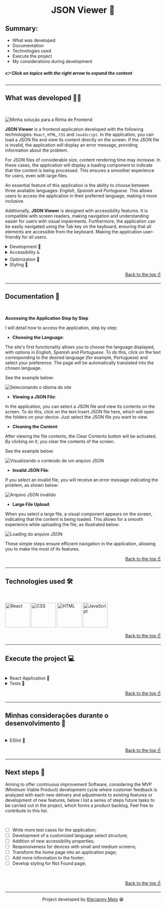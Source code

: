<h1 id="top" align="center">JSON Viewer 📄</h1>

<h2>Summary:</h2>

- What was developed
- Documentation
- Technologies used
- Execute the project
- My considerations during development

<h5>👉 Click on topics with the right arrow to expand the content</h5>

---

<h2>What was developed 👩‍💻</h2>

<br>

![Minha solução para a Rinha de Frontend](https://github.com/Kecbm/rinhadefrontend/blob/main/src/assets/3.View.gif)

**JSON Viewer** is a frontend application developed with the following technologies: `React`, `HTML`, `CSS` and `JavaScript`. In the application, you can load a JSON file and view its content directly on the screen. If the JSON file is invalid, the application will display an error message, providing information about the problem.

For JSON files of considerable size, content rendering time may increase. In these cases, the application will display a loading component to indicate that the content is being processed. This ensures a smoother experience for users, even with large files.

An essential feature of this application is the ability to choose between three available languages: _English_, _Spanish_ and _Portuguese_. This allows users to access the application in their preferred language, making it more inclusive.

Additionally, **JSON Viewer** is designed with accessibility features. It is compatible with screen readers, making navigation and understanding easier for users with visual impairments. Furthermore, the application can be easily navigated using the Tab key on the keyboard, ensuring that all elements are accessible from the keyboard. Making the application user-friendly for all users.
<br>

<details><summary>Development 🎯</summary>

The application was carefully developed, with a focus on usability and efficiency. Some of the key features of the development include:

- **React JSON View**: I used the [React JSON View](https://www.npmjs.com/package/react-json-view) library to create an immersive and user-friendly JSON view directly on the screen, making the most efficient viewing experience;

- **Priority Accessibility**: One of the main challenges was ensuring that the application was accessible to everyone. Implemented features such as ARIA labels and alternative descriptions to improve the experience for users with visual impairments and assisted navigation needs;

- **Performance Optimization**: Recognizes the importance of fast rendering, especially when dealing with large files. I implemented optimizations to ensure that content is processed and displayed as quickly as possible, making interaction with the application more agile.

The goal is to deliver a high-quality experience to users, ensuring that accessibility and performance are at the heart of development.

</details>

<details><summary>Accessibility ♿️</summary>

My concern for accessibility is reflected in a series of carefully implemented features to ensure users have the best experience possible:

- **ARIA Labels**: I used aria-label, aria-labelledby and aria-describedby to provide meaningful information and context for elements, making navigation more understandable for screen readers;

- **Alternative Texts**: I implemented alt attributes on images to describe their content, benefiting users who cannot view the images;

- **Keyboard Navigation**: Improved use of the tabindex attribute allows for more efficient page navigation using just the keyboard;

- **Multilingual**: The page can be translated into three languages: Portuguese, English and Spanish, ensuring that users can choose the language they prefer;

- **Feedback for Errors**: I implemented an error message to indicate when an invalid file is sent, helping users understand the problem;

- **Seamless Experience**: A loading icon will be rendered on the screen while the file contents are processed, making the wait clearer and less frustrating for everyone;

- **Improved Interactivity**: I changed the colors of the elements in response to hover and click events, making the experience more dynamic and interactive;

- **Smart Button**: I adopted a logic that disables the button when there is no content on the screen, automatically enabling it when the content is available, improving the overall usability of the page.

</details>

<details><summary>Optimization 🔧</summary>

In order to provide the best experience for users when viewing JSON files on the screen, I adopted an _optimization_ approach. To achieve the shortest possible rendering time, I disabled some features of the React JSON View library:

- **Clipboard Enablement**: The copy to clipboard functionality has been disabled to minimize processing load.

- **Object Size Display**: The page does not display the size of objects, as this may increase rendering time.

- **Data Type Display**: I disabled the data type display, which helps simplify the rendering process.

- **Display of Array Keys**: I also chose not to display the array keys, which contributes to faster loading.

With these optimizations, we were able to achieve the shortest screen rendering time, ensuring that users enjoy a streamlined experience when viewing JSON files in the application.

</details>

<details>
<summary>Styling 🎨</summary>

The visual resources applied to the page are:

- **Sources**:
   - I used Nunito and Roboto fonts in different sizes to improve readability:
       - Select: 18px
       - Title: 36px
       - Description: 20px
       - Texts: 20 or 18px
       - Button: 18px
       - Title: 36px

- **Colors**:
   - I selected colors that provide a pleasant user experience:
       - #efefef
       - #d9d9d9
       - #c3c3c3
       - #333333
       - #000000
       - #818181

- **Cursor Types**:
   - I implemented three types of cursor to provide visual feedback:
       - Standard (default)
       - Pointer
       - Not-allowed

- **Icons**:
   - I integrated icons to improve usability:
       - I used an open folder icon in the file upload field.
       - Added a trash icon to the clear content button.

- **Emojis**:
   - I introduced emojis representing the flags of countries related to the languages available in the application (English, Spanish and Portuguese).
   - In the footer, I added a heart emoji for a friendly touch.

- **Outline Scheme**:
   - Implemented visual outlines to highlight the currently focused element during user navigation.

These styling features have been carefully applied to enhance the aesthetics and usability of the application.

</details>

<p align="right"><a href="#top">Back to the top ☝</a></p>

---

<h2>Documentation 📕</h2>

<br>

**Accessing the Application Step by Step**

I will detail how to access the application, step by step:

- **Choosing the Language**:

The site's first functionality allows you to choose the language displayed, with options in _English_, _Spanish_ and _Portuguese_.
To do this, click on the text corresponding to the desired language (for example, Portuguese) and select your preference. The page will be automatically translated into the chosen language.

See the example below:

![Selecionando o idioma do site](https://github.com/Kecbm/rinhadefrontend/blob/main/src/assets/2.Language.gif)

- **Viewing a JSON File**:

In the application, you can select a JSON file and view its contents on the screen.
To do this, click on the text Insert JSON file here, which will open the folders on your device.
Just select the JSON file you want to view.

- **Cleaning the Content**:

After viewing the file contents, the Clear Contents button will be activated. By clicking on it, you clear the contents of the screen.

See the example below:

![Visualizando o conteúdo de um arquivo JSON](https://github.com/Kecbm/rinhadefrontend/blob/main/src/assets/3.View.gif)

- **Invalid JSON File**:

If you select an invalid file, you will receive an error message indicating the problem, as shown below:

![Arquivo JSON inválido](https://github.com/Kecbm/rinhadefrontend/blob/main/src/assets/4.Error.gif)

- **Large File Upload**:

When you select a large file, a visual component appears on the screen, indicating that the content is being loaded. This allows for a smooth experience while uploading the file, as illustrated below:

![Loading do arquivo JSON](https://github.com/Kecbm/rinhadefrontend/blob/main/src/assets/5.Loading.gif)

These simple steps ensure efficient navigation in the application, allowing you to make the most of its features.

<p align="right"><a href="#top">Back to the top ☝</a></p>

---

<h2>Technologies used 🛠</h2>

<br>

<img title="React" alt="React" height="80" width="80" src="https://cdn.jsdelivr.net/gh/devicons/devicon/icons/react/react-original.svg" /> <img title="CSS" alt="CSS" height="80" width="80" src="https://cdn.jsdelivr.net/gh/devicons/devicon/icons/css3/css3-original.svg" />  <img title="HTML" alt="HTML" height="80" width="80" src="https://cdn.jsdelivr.net/gh/devicons/devicon/icons/html5/html5-original.svg" /> <img title="JavaScript" alt="JavaScript" height="80" width="80" src="https://cdn.jsdelivr.net/gh/devicons/devicon/icons/javascript/javascript-original.svg" />
          
<p align="right"><a href="#top">Back to the top ☝</a></p>

---

<h2>Execute the project 💻</h2>

<br>

<details><summary>React Application 🎉</summary>

To clone the project, install the dependencies and start the `React` application, run the commands in the following order:

```bash
  git clone https://github.com/Kecbm/rinha-de-frontend.git
```

```bash
  cd rinha-de-frontend
```

```bash
  npm install
```

```bash
  npm start
```

</details>

<details><summary>Tests 🧪</summary>

To run the project tests, execute the commands in the following order:

```bash
  git clone https://github.com/Kecbm/rinha-de-frontend.git
```

```bash
  cd rinha-de-frontend
```

```bash
  npm install
```

```bash
  npm test
```

![Testes da aplicação](https://github.com/Kecbm/rinhadefrontend/blob/main/src/assets/6.Testes.png)

</details>

<p align="right"><a href="#top">Back to the top ☝</a></p>

---

<h2>Minhas considerações durante o desenvolvimento 📝</h2>

<br>

<details><summary>ESlint 👔</summary>

During the development process, I encountered a challenge with initializing ESlint in the application, which resulted in the following error:

![Erro na inicialização do ESlint](https://github.com/Kecbm/rinhadefrontend/blob/main/src/assets/1.EsLint.png)

Despite having made several attempts at resolution, I was unsuccessful in resolving this problem 🙁

</details>

<p align="right"><a href="#top">Back to the top ☝</a></p>

---

<h2>Next steps 📝</h2>

Aiming to offer continuous improvement Software, considering the MVP (Minimum Viable Product) development cycle where customer feedback is analyzed with each new delivery and adjustments to existing features or development of new features, below I list a series of steps future tasks to be carried out in the project, which forms a product backlog. Feel free to contribute to this list.

<br>

- [ ] Write more test cases for the application;
- [ ] Development of a customized language select structure;
- [ ] Addition of new accessibility properties;
- [ ] Responsiveness for devices with small and medium screens;
- [ ] Transform the home page into an application page;
- [ ] Add more information to the footer;
- [ ] Develop styling for Not Found page;

<br>

<p align="right"><a href="#top">Back to the top ☝</a></p>

---

<p align="center">Project developed by <a href="https://www.linkedin.com/in/kecbm/" target="_blank" rel="noopener noreferrer">Klecianny Melo</a> 😁</p>
